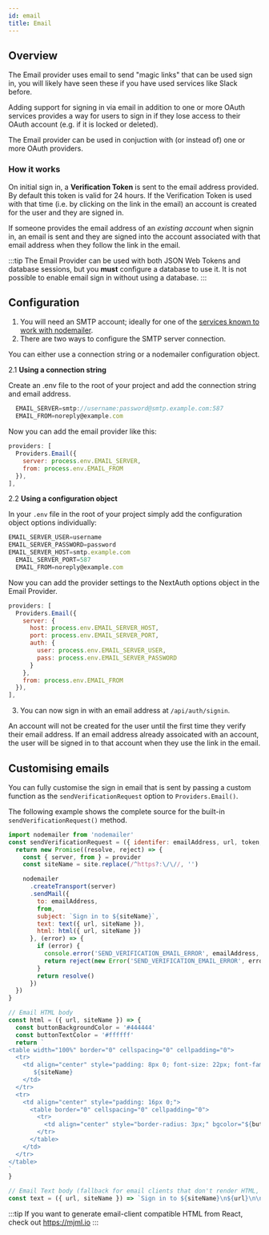 ```yaml
---
id: email
title: Email
---
```


## Overview

The Email provider uses email to send "magic links" that can be used sign in, you will likely have seen these if you have used services like Slack before.

Adding support for signing in via email in addition to one or more OAuth services provides a way for users to sign in if they lose access to their OAuth account (e.g. if it is locked or deleted).

The Email provider can be used in conjuction with (or instead of) one or more OAuth providers.

### How it works

On initial sign in, a **Verification Token** is sent to the email address provided. By default this token is valid for 24 hours. If the Verification Token is used with that time (i.e. by clicking on the link in the email) an account is created for the user and they are signed in.

If someone provides the email address of an *existing account* when signin in, an email is sent and they are signed into the account associated with that email address when they follow the link in the email.


:::tip
The Email Provider can be used with both JSON Web Tokens and database sessions, but you **must** configure a database to use it. It is not possible to enable email sign in without using a database.
:::

## Configuration

1. You will need an SMTP account; ideally for one of the [services known to work with nodemailer](http://nodemailer.com/smtp/well-known/).
2. There are two ways to configure the SMTP server connection.

  You can either use a connection string or a nodemailer configuration object.

  2.1 **Using a connection string**

  Create an .env file to the root of your project and add the connection string and email address.
  ```js title=".env" {1}
	EMAIL_SERVER=smtp://username:password@smtp.example.com:587
	EMAIL_FROM=noreply@example.com
  ```

  Now you can add the email provider like this:

  ```js {3} title="/pages/api/auth/[...nextauth].js"
  providers: [
    Providers.Email({
      server: process.env.EMAIL_SERVER, 
      from: process.env.EMAIL_FROM
    }),
  ],
  ```

  2.2 **Using a configuration object**

  In your `.env` file in the root of your project simply add the configuration object options individually:

  ```js title=".env"
  EMAIL_SERVER_USER=username
  EMAIL_SERVER_PASSWORD=password
  EMAIL_SERVER_HOST=smtp.example.com
	EMAIL_SERVER_PORT=587
	EMAIL_FROM=noreply@example.com
  ```
  Now you can add the provider settings to the NextAuth options object in the Email Provider.

  ```js title="/pages/api/auth/[...nextauth].js"
  providers: [
    Providers.Email({
      server: {
        host: process.env.EMAIL_SERVER_HOST,
        port: process.env.EMAIL_SERVER_PORT,
        auth: {
          user: process.env.EMAIL_SERVER_USER,
          pass: process.env.EMAIL_SERVER_PASSWORD
        }
      },
      from: process.env.EMAIL_FROM
    }),
  ],
  ```
3. You can now sign in with an email address at `/api/auth/signin`.

  An account will not be created for the user until the first time they verify their email address. If an email address already assoicated with an account, the user will be signed in to that account when they use the link in the email.

## Customising emails

You can fully customise the sign in email that is sent by passing a custom function as the `sendVerificationRequest` option to `Providers.Email()`.

The following example shows the complete source for the built-in `sendVerificationRequest()` method.

```js
import nodemailer from 'nodemailer'
const sendVerificationRequest = ({ identifer: emailAddress, url, token, site, provider }) => {
  return new Promise((resolve, reject) => {
    const { server, from } = provider
    const siteName = site.replace(/^https?:\/\//, '')

    nodemailer
      .createTransport(server)
      .sendMail({
        to: emailAddress,
        from,
        subject: `Sign in to ${siteName}`,
        text: text({ url, siteName }),
        html: html({ url, siteName })
      }, (error) => {
        if (error) {
          console.error('SEND_VERIFICATION_EMAIL_ERROR', emailAddress, error)
          return reject(new Error('SEND_VERIFICATION_EMAIL_ERROR', error))
        }
        return resolve()
      })
  })
}

// Email HTML body
const html = ({ url, siteName }) => {
  const buttonBackgroundColor = '#444444'
  const buttonTextColor = '#ffffff'
  return `
<table width="100%" border="0" cellspacing="0" cellpadding="0">
  <tr>
    <td align="center" style="padding: 8px 0; font-size: 22px; font-family: Helvetica, Arial, sans-serif; color: #888888;">
       ${siteName}
    </td>
  </tr>
  <tr>
    <td align="center" style="padding: 16px 0;">
      <table border="0" cellspacing="0" cellpadding="0">
        <tr>
          <td align="center" style="border-radius: 3px;" bgcolor="${buttonBackgroundColor}"><a href="${url}" target="_blank" style="font-size: 18px; font-family: Helvetica, Arial, sans-serif; color: ${buttonTextColor}; text-decoration: none; text-decoration: none;border-radius: 3px; padding: 12px 18px; border: 1px solid ${buttonBackgroundColor}; display: inline-block; font-weight: bold;">Sign in</a></td>
        </tr>
      </table>
    </td>
  </tr>
</table>
`
}

// Email Text body (fallback for email clients that don't render HTML, e.g. feature phones)
const text = ({ url, siteName }) => `Sign in to ${siteName}\n${url}\n\n`
```

:::tip
If you want to generate email-client compatible HTML from React, check out https://mjml.io
:::
